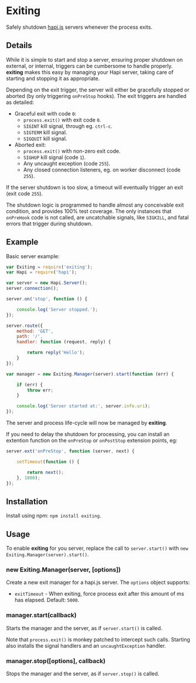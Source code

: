 # Exiting

Safely shutdown [hapi.js](http://hapijs.com/) servers whenever the process exits.

## Details

While it is simple to start and stop a server, ensuring proper shutdown on external, or internal,
triggers can be cumbersome to handle properly.
**exiting** makes this easy by managing your Hapi server, taking care of starting and stopping it
as appropriate.

Depending on the exit trigger, the server will either be gracefully stopped or aborted (by only
triggering `onPreStop` hooks).
The exit triggers are handled as detailed:

 * Graceful exit with code `0`:
   * `process.exit()` with exit code `0`.
   * `SIGINT` kill signal, through eg. `ctrl-c`.
   * `SIGTERM` kill signal.
   * `SIGQUIT` kill signal.
 * Aborted exit:
   * `process.exit()` with non-zero exit code.
   * `SIGHUP` kill signal (code `1`).
   * Any uncaught exception (code `255`).
   * Any closed connection listeners, eg. on worker disconnect (code `255`).

If the server shutdown is too slow, a timeout will eventually trigger an exit (exit code `255`).

The shutdown logic is programmed to handle almost any conceivable exit condition, and provides
100% test coverage.
The only instances that `onPreHook` code is not called, are uncatchable signals, like `SIGKILL`,
and fatal errors that trigger during shutdown.

## Example

Basic server example:

```js
var Exiting = require('exiting');
var Hapi = require('hapi');

var server = new Hapi.Server();
server.connection();

server.on('stop', function () {

    console.log('Server stopped.');
});

server.route({
    method: 'GET',
    path: '/',
    handler: function (request, reply) {

        return reply('Hello');
    }
});

var manager = new Exiting.Manager(server).start(function (err) {

    if (err) {
        throw err;
    }

    console.log('Server started at:', server.info.uri);
});
```

The server and process life-cycle will now be managed by **exiting**.

If you need to delay the shutdown for processing, you can install an extention function on the
`onPreStop` or `onPostStop` extension points, eg:

```js
server.ext('onPreStop', function (server, next) {

    setTimeout(function () {

        return next();
    }, 1000);
});
```

## Installation

Install using npm: `npm install exiting`.

## Usage

To enable **exiting** for you server, replace the call to `server.start()` with `new Exiting.Manager(server).start()`.

### new Exiting.Manager(server, [options])

Create a new exit manager for a hapi.js server. The `options` object supports:

 * `exitTimeout` - When exiting, force process exit after this amount of ms has elapsed. Default: `5000`.

### manager.start(callback)

Starts the manager and the server, as if `server.start()` is called.

Note that `process.exit()` is monkey patched to intercept such calls.
Starting also installs the signal handlers and an `uncaughtException` handler.

### manager.stop([options], callback)

Stops the manager and the server, as if `server.stop()` is called.

